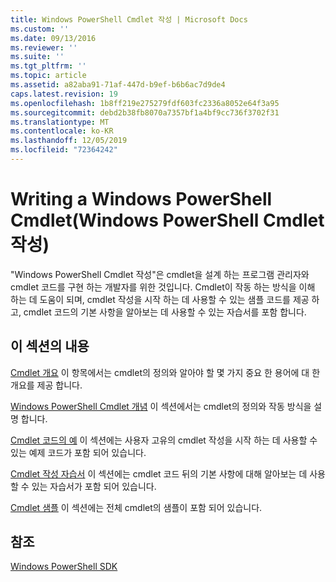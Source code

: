 ```yaml
---
title: Windows PowerShell Cmdlet 작성 | Microsoft Docs
ms.custom: ''
ms.date: 09/13/2016
ms.reviewer: ''
ms.suite: ''
ms.tgt_pltfrm: ''
ms.topic: article
ms.assetid: a82aba91-71af-447d-b9ef-b6b6ac7d9de4
caps.latest.revision: 19
ms.openlocfilehash: 1b8ff219e275279fdf603fc2336a8052e64f3a95
ms.sourcegitcommit: debd2b38fb8070a7357bf1a4bf9cc736f3702f31
ms.translationtype: MT
ms.contentlocale: ko-KR
ms.lasthandoff: 12/05/2019
ms.locfileid: "72364242"
---
```

# <a name="writing-a-windows-powershell-cmdlet"></a>Writing a Windows PowerShell Cmdlet(Windows PowerShell Cmdlet 작성)

"Windows PowerShell Cmdlet 작성"은 cmdlet을 설계 하는 프로그램 관리자와 cmdlet 코드를 구현 하는 개발자를 위한 것입니다. Cmdlet이 작동 하는 방식을 이해 하는 데 도움이 되며, cmdlet 작성을 시작 하는 데 사용할 수 있는 샘플 코드를 제공 하 고, cmdlet 코드의 기본 사항을 알아보는 데 사용할 수 있는 자습서를 포함 합니다.

## <a name="in-this-section"></a>이 섹션의 내용

[Cmdlet 개요](./cmdlet-overview.md) 이 항목에서는 cmdlet의 정의와 알아야 할 몇 가지 중요 한 용어에 대 한 개요를 제공 합니다.

[Windows PowerShell Cmdlet 개념](./windows-powershell-cmdlet-concepts.md) 이 섹션에서는 cmdlet의 정의와 작동 방식을 설명 합니다.

[Cmdlet 코드의 예](./examples-of-cmdlet-code.md) 이 섹션에는 사용자 고유의 cmdlet 작성을 시작 하는 데 사용할 수 있는 예제 코드가 포함 되어 있습니다.

[Cmdlet 작성 자습서](./tutorials-for-writing-cmdlets.md) 이 섹션에는 cmdlet 코드 뒤의 기본 사항에 대해 알아보는 데 사용할 수 있는 자습서가 포함 되어 있습니다.

[Cmdlet 샘플](./cmdlet-samples.md) 이 섹션에는 전체 cmdlet의 샘플이 포함 되어 있습니다.

## <a name="reference"></a>참조

[Windows PowerShell SDK](../windows-powershell-reference.md)
